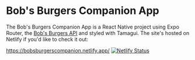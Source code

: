 # Bob's Burgers Companion App

The Bob's Burgers Companion App is a React Native project using Expo Router, the [Bob's Burgers API](https://www.bobsburgersapi.com/) and styled with Tamagui. The site's hosted on Netlify if you'd like to check it out:

https://bobsburgerscompanion.netlify.app/ [![Netlify Status](https://api.netlify.com/api/v1/badges/3ed63130-42c5-4ad3-a75d-b99e870ff2ed/deploy-status)](https://app.netlify.com/sites/bobsburgerscompanion/deploys)
